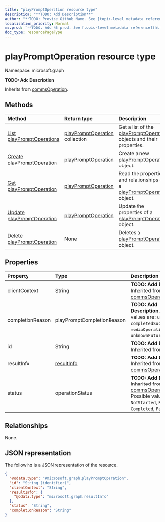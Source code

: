 ```yaml
---
title: "playPromptOperation resource type"
description: "**TODO: Add Description**"
author: "**TODO: Provide Github Name. See [topic-level metadata reference](https://msgo.azurewebsites.net/add/document/guidelines/metadata.html#topic-level-metadata)**"
localization_priority: Normal
ms.prod: "**TODO: Add MS prod. See [topic-level metadata reference](https://msgo.azurewebsites.net/add/document/guidelines/metadata.html#topic-level-metadata)**"
doc_type: resourcePageType
---
```


# playPromptOperation resource type

Namespace: microsoft.graph



**TODO: Add Description**


Inherits from [commsOperation](../resources/commsoperation.md).

## Methods
|Method|Return type|Description|
|:---|:---|:---|
|[List playPromptOperations](../api/playpromptoperation-list.md)|[playPromptOperation](../resources/playpromptoperation.md) collection|Get a list of the [playPromptOperation](../resources/playpromptoperation.md) objects and their properties.|
|[Create playPromptOperation](../api/playpromptoperation-create.md)|[playPromptOperation](../resources/playpromptoperation.md)|Create a new [playPromptOperation](../resources/playpromptoperation.md) object.|
|[Get playPromptOperation](../api/playpromptoperation-get.md)|[playPromptOperation](../resources/playpromptoperation.md)|Read the properties and relationships of a [playPromptOperation](../resources/playpromptoperation.md) object.|
|[Update playPromptOperation](../api/playpromptoperation-update.md)|[playPromptOperation](../resources/playpromptoperation.md)|Update the properties of a [playPromptOperation](../resources/playpromptoperation.md) object.|
|[Delete playPromptOperation](../api/playpromptoperation-delete.md)|None|Deletes a [playPromptOperation](../resources/playpromptoperation.md) object.|

## Properties
|Property|Type|Description|
|:---|:---|:---|
|clientContext|String|**TODO: Add Description** Inherited from [commsOperation](../resources/commsoperation.md)|
|completionReason|playPromptCompletionReason|**TODO: Add Description**. Possible values are: `unknown`, `completedSuccessfully`, `mediaOperationCanceled`, `unknownFutureValue`.|
|id|String|**TODO: Add Description** Inherited from [entity](../resources/entity.md)|
|resultInfo|[resultInfo](../resources/resultinfo.md)|**TODO: Add Description** Inherited from [commsOperation](../resources/commsoperation.md)|
|status|operationStatus|**TODO: Add Description** Inherited from [commsOperation](../resources/commsoperation.md). Possible values are: `NotStarted`, `Running`, `Completed`, `Failed`.|

## Relationships
None.

## JSON representation
The following is a JSON representation of the resource.
<!-- {
  "blockType": "resource",
  "keyProperty": "id",
  "@odata.type": "microsoft.graph.playPromptOperation",
  "baseType": "microsoft.graph.commsOperation",
  "openType": true
}
-->
``` json
{
  "@odata.type": "#microsoft.graph.playPromptOperation",
  "id": "String (identifier)",
  "clientContext": "String",
  "resultInfo": {
    "@odata.type": "microsoft.graph.resultInfo"
  },
  "status": "String",
  "completionReason": "String"
}
```

